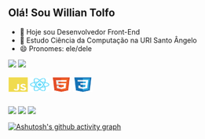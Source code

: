 ## Olá! Sou Willian Tolfo

- 🔭 Hoje sou Desenvolvedor Front-End
- 🌱 Estudo Ciência da Computação na URI Santo Ângelo
- 😄 Pronomes: ele/dele

<div>
<img height="180em" src="https://github-readme-stats.vercel.app/api?username=wilzin111&show_icons=true&theme=transparent"/>
<img height="180em" src="https://github-readme-stats.vercel.app/api/top-langs/?username=wilzin111&layout=compact&theme=transparent"/>
</div>

<div style="display: inline_block"><br>
  <img align="center" alt="Js" height="30" width="40" src="https://raw.githubusercontent.com/devicons/devicon/master/icons/javascript/javascript-plain.svg">
<!--   <img align="center" alt="Ts" height="30" width="40" src="https://raw.githubusercontent.com/devicons/devicon/master/icons/typescript/typescript-plain.svg"> -->
  <img align="center" alt="React" height="30" width="40" src="https://raw.githubusercontent.com/devicons/devicon/master/icons/react/react-original.svg">
  <img align="center" alt="HTML" height="30" width="40" src="https://raw.githubusercontent.com/devicons/devicon/master/icons/html5/html5-original.svg">
  <img align="center" alt="CSS" height="30" width="40" src="https://raw.githubusercontent.com/devicons/devicon/master/icons/css3/css3-original.svg">
</div>
  
  ##

  <div> 
  <a href="https://www.instagram.com/willianmassalai/" target="_blank"><img src="https://img.shields.io/badge/-Instagram-%23E4405F?style=for-the-badge&logo=instagram&logoColor=white" ></a>
  <a href = "mailto:willianmassalai@gmail.com" target="_blank"><img src="https://img.shields.io/badge/-Gmail-%23333?style=for-the-badge&logo=gmail&logoColor=white" ></a>
  <a href="https://www.linkedin.com/in/willian-massalai-tolfo-34b442266" target="_blank"><img src="https://img.shields.io/badge/-LinkedIn-%230077B5?style=for-the-badge&logo=linkedin&logoColor=white"></a> 

</div>

[![Ashutosh's github activity graph](https://github-readme-activity-graph.vercel.app/graph?username=wilzin111&bg_color=transparent&color=4c749e&line=32cd34&point=67bfd0&area=true&hide_border=true)](https://github.com/ashutosh00710/github-readme-activity-graph)
